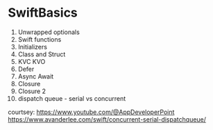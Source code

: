 # SwiftBasics 

1. Unwrapped optionals
2. Swift functions
3. Initializers
4. Class and Struct
5. KVC KVO
6. Defer
7. Async Await
8. Closure
9. Closure 2
10. dispatch queue - serial vs concurrent


courtsey:
 https://www.youtube.com/@AppDeveloperPoint
 https://www.avanderlee.com/swift/concurrent-serial-dispatchqueue/
